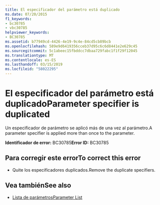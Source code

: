 ```yaml
---
title: El especificador del parámetro está duplicado
ms.date: 07/20/2015
f1_keywords:
- bc30785
- vbc30785
helpviewer_keywords:
- BC30785
ms.assetid: b77949cd-4426-4e19-9c4e-84cd5cb89bcb
ms.openlocfilehash: 589e9d6419356cceb37d95c6c6d8441e2e629c45
ms.sourcegitcommit: 5c1abeec15fbddcc7dbaa729fabc1f1f29f12045
ms.translationtype: MT
ms.contentlocale: es-ES
ms.lasthandoff: 03/15/2019
ms.locfileid: "58022295"
---
```

# <a name="parameter-specifier-is-duplicated"></a><span data-ttu-id="a15f4-102">El especificador del parámetro está duplicado</span><span class="sxs-lookup"><span data-stu-id="a15f4-102">Parameter specifier is duplicated</span></span>
<span data-ttu-id="a15f4-103">Un especificador de parámetro se aplicó más de una vez al parámetro.</span><span class="sxs-lookup"><span data-stu-id="a15f4-103">A parameter specifier is applied more than once to the parameter.</span></span>  
  
 <span data-ttu-id="a15f4-104">**Identificador de error:** BC30785</span><span class="sxs-lookup"><span data-stu-id="a15f4-104">**Error ID:** BC30785</span></span>  
  
## <a name="to-correct-this-error"></a><span data-ttu-id="a15f4-105">Para corregir este error</span><span class="sxs-lookup"><span data-stu-id="a15f4-105">To correct this error</span></span>  
  
-   <span data-ttu-id="a15f4-106">Quite los especificadores duplicados.</span><span class="sxs-lookup"><span data-stu-id="a15f4-106">Remove the duplicate specifiers.</span></span>  
  
## <a name="see-also"></a><span data-ttu-id="a15f4-107">Vea también</span><span class="sxs-lookup"><span data-stu-id="a15f4-107">See also</span></span>

- [<span data-ttu-id="a15f4-108">Lista de parámetros</span><span class="sxs-lookup"><span data-stu-id="a15f4-108">Parameter List</span></span>](../../visual-basic/language-reference/statements/parameter-list.md)
